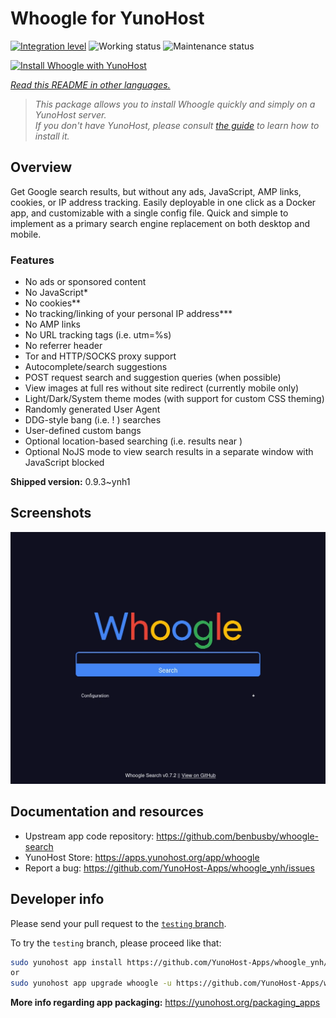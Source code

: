 <!--
N.B.: This README was automatically generated by <https://github.com/YunoHost/apps/tree/master/tools/readme_generator>
It shall NOT be edited by hand.
-->

# Whoogle for YunoHost

[![Integration level](https://apps.yunohost.org/badge/integration/whoogle)](https://ci-apps.yunohost.org/ci/apps/whoogle/)
![Working status](https://apps.yunohost.org/badge/state/whoogle)
![Maintenance status](https://apps.yunohost.org/badge/maintained/whoogle)

[![Install Whoogle with YunoHost](https://install-app.yunohost.org/install-with-yunohost.svg)](https://install-app.yunohost.org/?app=whoogle)

*[Read this README in other languages.](./ALL_README.md)*

> *This package allows you to install Whoogle quickly and simply on a YunoHost server.*  
> *If you don't have YunoHost, please consult [the guide](https://yunohost.org/install) to learn how to install it.*

## Overview

Get Google search results, but without any ads, JavaScript, AMP links, cookies, or IP address tracking. Easily deployable in one click as a Docker app, and customizable with a single config file. Quick and simple to implement as a primary search engine replacement on both desktop and mobile.

### Features

- No ads or sponsored content
- No JavaScript*
- No cookies**
- No tracking/linking of your personal IP address***
- No AMP links
- No URL tracking tags (i.e. utm=%s)
- No referrer header
- Tor and HTTP/SOCKS proxy support
- Autocomplete/search suggestions
- POST request search and suggestion queries (when possible)
- View images at full res without site redirect (currently mobile only)
- Light/Dark/System theme modes (with support for custom CSS theming)
- Randomly generated User Agent
- DDG-style bang (i.e. !<tag> <query>) searches
- User-defined custom bangs
- Optional location-based searching (i.e. results near <city>)
- Optional NoJS mode to view search results in a separate window with JavaScript blocked


**Shipped version:** 0.9.3~ynh1

## Screenshots

![Screenshot of Whoogle](./doc/screenshots/screenshot.png)

## Documentation and resources

- Upstream app code repository: <https://github.com/benbusby/whoogle-search>
- YunoHost Store: <https://apps.yunohost.org/app/whoogle>
- Report a bug: <https://github.com/YunoHost-Apps/whoogle_ynh/issues>

## Developer info

Please send your pull request to the [`testing` branch](https://github.com/YunoHost-Apps/whoogle_ynh/tree/testing).

To try the `testing` branch, please proceed like that:

```bash
sudo yunohost app install https://github.com/YunoHost-Apps/whoogle_ynh/tree/testing --debug
or
sudo yunohost app upgrade whoogle -u https://github.com/YunoHost-Apps/whoogle_ynh/tree/testing --debug
```

**More info regarding app packaging:** <https://yunohost.org/packaging_apps>
